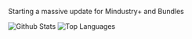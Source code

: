 Starting a massive update for Mindustry+ and Bundles




![Github Stats](https://github-readme-stats.vercel.app/api?username=SMOLKEYS&count_private=true&show_icons=true&include_all_commits=true&hide_border=true&count_private=true&theme=dark)
![Top Languages](https://github-readme-stats.vercel.app/api/top-langs/?username=SMOLKEYS&show_icons=true&include_all_commits=true&hide_border=true&count_private=true&theme=dark&langs_count=10)

